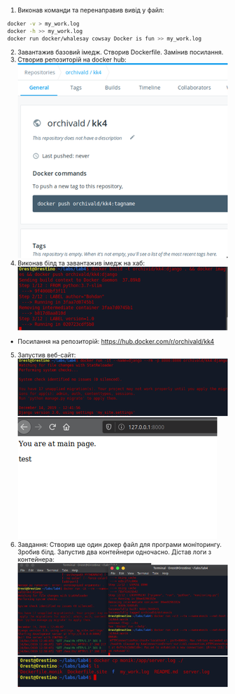 1. Виконав команди та перенаправив вивід у файл:
``` Bash
docker -v > my_work.log
docker -h >> my_work.log
docker run docker/whalesay cowsay Docker is fun >> my_work.log
```
2. Завантажив базовий імедж. Створив Dockerfile. Замінив посилання.
3. Створив репозиторій на docker hub:
![](f/repo-web.png)
4. Виконав білд та завантажив імедж на хаб:
![](f/build-push.png)
- Посилання на репозиторій: https://hub.docker.com/r/orchivald/kk4
5. Запустив веб-сайт:
![](f/runforestrun.png)
![](f/websait.png)
6. Завдання: Створив ще один докер файл для програми моніторингу. Зробив білд. Запустив два контейнери одночасно. Дістав логи з контейнера:
![](f/simultaneous.png)
![](f/server-log.png)